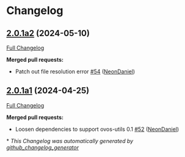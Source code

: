 # Changelog

## [2.0.1a2](https://github.com/NeonGeckoCom/skill-fallback_unknown/tree/2.0.1a2) (2024-05-10)

[Full Changelog](https://github.com/NeonGeckoCom/skill-fallback_unknown/compare/2.0.1a1...2.0.1a2)

**Merged pull requests:**

- Patch out file resolution error [\#54](https://github.com/NeonGeckoCom/skill-fallback_unknown/pull/54) ([NeonDaniel](https://github.com/NeonDaniel))

## [2.0.1a1](https://github.com/NeonGeckoCom/skill-fallback_unknown/tree/2.0.1a1) (2024-04-25)

[Full Changelog](https://github.com/NeonGeckoCom/skill-fallback_unknown/compare/2.0.0...2.0.1a1)

**Merged pull requests:**

- Loosen dependencies to support ovos-utils 0.1 [\#52](https://github.com/NeonGeckoCom/skill-fallback_unknown/pull/52) ([NeonDaniel](https://github.com/NeonDaniel))



\* *This Changelog was automatically generated by [github_changelog_generator](https://github.com/github-changelog-generator/github-changelog-generator)*
